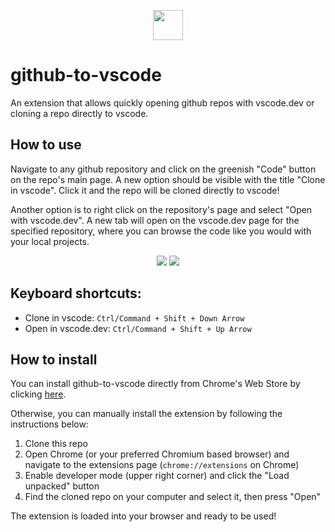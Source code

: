 <p align="center">
  <img width="48" src="ayush.png">
</p>

# github-to-vscode
An extension that allows quickly opening github repos with vscode.dev or cloning a repo directly to vscode.

## How to use
Navigate to any github repository and click on the greenish "Code" button on the repo's main page. A new option should be visible with the title "Clone in vscode". Click it and the repo will be cloned directly to vscode!

Another option is to right click on the repository's page and select "Open with vscode.dev". A new tab will open on the vscode.dev page for the specified repository, where you can browse the code like you would with your local projects. 

<p align="center">
  <img src="https://i.imgur.com/PbzhXRd.gif">
  <img src="https://i.imgur.com/x0dBxm9.gif">
</p>

## Keyboard shortcuts:
- Clone in vscode: `Ctrl/Command + Shift + Down Arrow`
- Open in vscode.dev: `Ctrl/Command + Shift + Up Arrow`

## How to install
You can install github-to-vscode directly from Chrome's Web Store by clicking [here](https://chrome.google.com/webstore/detail/github-to-vscode/lcajicegcfldjbnodelkdmgajajdcgjd).

Otherwise, you can manually install the extension by following the instructions below:

1. Clone this repo
2. Open Chrome (or your preferred Chromium based browser) and navigate to the extensions page (`chrome://extensions` on Chrome)
3. Enable developer mode (upper right corner) and click the "Load unpacked" button
4. Find the cloned repo on your computer and select it, then press "Open"

The extension is loaded into your browser and ready to be used!
